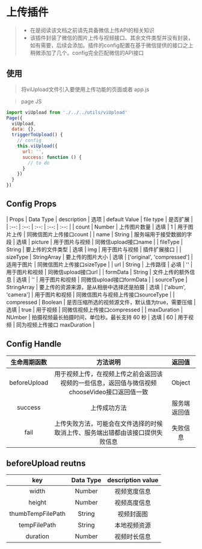 # 上传插件

> + 在是阅读该文档之前请先具备微信上传API的相关知识
> + 该插件封装了微信的图片上传与视频接口、其余文件类型并没有封装，如有需要，后续会添加。插件的config配置在基于微信提供的接口之上稍微添加了几个。config完全匹配微信的API接口

## 使用

> 将viUpload文件引入要使用上传功能的页面或者 app.js

> page JS

```javascript
import viUpload from './../../utils/viUpload'
Page({
  viUpload,
  data: {},
  triggerToUpload() {
    // config 
    this.viUpload({
      url: '',
      success: function () {
        // to do 
      }
    })
  }
})
```

## Config Props

| Props | Data Type | description | 选项 | default Value | file type | 是否扩展 |
| :--: | :--: | :--: | :--: | :--: |
| count | Number | 上传图片数量 | 选填 | 1 | 用于图片上传 | 同微信图片上传接口count | 
| name | String | 服务端用于接受数据的字段 | 选填 | picture | 用于图片与视频 | 同微信upload接口name |
| fileType | String | 要上传的文件类型 | 选填 | img | 用于图片与视频 | 插件扩展接口 |
| sizeType | StringArray | 要上传的图片大小 | 选填 | ['original', 'compressed'] | 适用于图片 | 同微信图片上传接口sizeType |
| url | String | 上传路径 | 必填 | '' | 用于图片和视频 | 同微信upload接口url |
| formData | String | 文件上传的额外信息 | 选填 | '' | 用于图片和视频 | 同微信upload接口formData |
| sourceType | StringArray | 要上传的资源来源，是从相册中选择还是拍摄 | 选填 | ['album', 'camera'] | 用于图片和视频 | 同微信图片与视频上传接口sourceType |
| compressed | Boolean | 是否压缩所选的视频源文件，默认值为true，需要压缩 | 选填 | true | 用于视频 | 同微信视频上传接口compressed |
| maxDuration | NUmber | 拍摄视频最长拍摄时间，单位秒。最长支持 60 秒 | 选填 | 60 | 用于视频 | 同为视频上传接口 maxDuration |

## Config Handle

| 生命周期函数 | 方法说明 | 返回值 |
| :--: | :--: | :--: |
| beforeUpload | 用于视频上传，在视频上传之前会返回该视频的一些信息，返回值与微信视频chooseVideo接口返回值一致 | Object |
| success | 上传成功方法 | 服务端返回值 |
| fail | 上传失败方法，可能会在文件选择的时候取消上传、服务端出错都由该接口提供失败信息 | 失败信息 |

## beforeUpload reutns

| key | Data Type | description value |
| :--: | :--: | :--: |
| width | Number | 视频宽度信息 |
| height | Number | 视频高度信息 |
| thumbTempFilePath | String | 视频封面图 |
| tempFilePath | String | 本地视频资源 |
| duration | Number | 视频时长信息 |